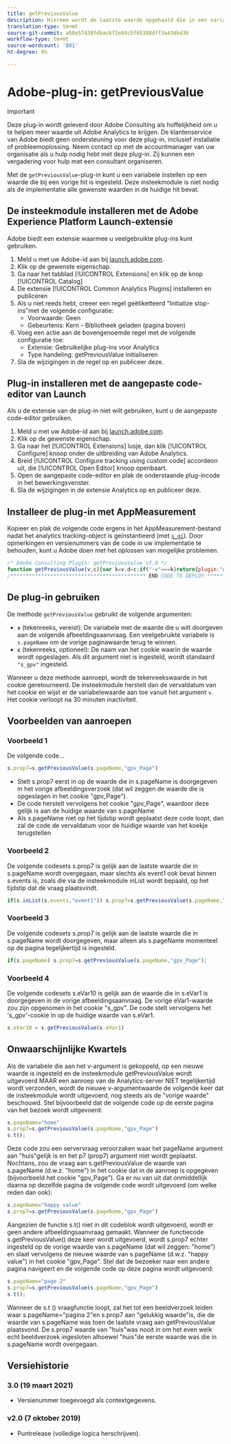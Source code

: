 ```yaml
---
title: getPreviousValue
description: Hiermee wordt de laatste waarde opgehaald die in een variabele is doorgegeven.
translation-type: tm+mt
source-git-commit: a58e57438fdbac6f2e84c5f85388dff3a43dbd3b
workflow-type: tm+mt
source-wordcount: '881'
ht-degree: 0%

---
```



# Adobe-plug-in: getPreviousValue

>[!IMPORTANT]
>
>Deze plug-in wordt geleverd door Adobe Consulting als hoffelijkheid om u te helpen meer waarde uit Adobe Analytics te krijgen. De klantenservice van Adobe biedt geen ondersteuning voor deze plug-in, inclusief installatie of probleemoplossing. Neem contact op met de accountmanager van uw organisatie als u hulp nodig hebt met deze plug-in. Zij kunnen een vergadering voor hulp met een consultant organiseren.

Met de `getPreviousValue`-plug-in kunt u een variabele instellen op een waarde die bij een vorige hit is ingesteld. Deze insteekmodule is niet nodig als de implementatie alle gewenste waarden in de huidige hit bevat.

## De insteekmodule installeren met de Adobe Experience Platform Launch-extensie

Adobe biedt een extensie waarmee u veelgebruikte plug-ins kunt gebruiken.

1. Meld u met uw Adobe-id aan bij [launch.adobe.com](https://launch.adobe.com).
1. Klik op de gewenste eigenschap.
1. Ga naar het tabblad [!UICONTROL Extensions] en klik op de knop [!UICONTROL Catalog]
1. De extensie [!UICONTROL Common Analytics Plugins] installeren en publiceren
1. Als u niet reeds hebt, creeer een regel geëtiketteerd &quot;Initialize stop-ins&quot;met de volgende configuratie:
   * Voorwaarde: Geen
   * Gebeurtenis: Kern - Bibliotheek geladen (pagina boven)
1. Voeg een actie aan de bovengenoemde regel met de volgende configuratie toe:
   * Extensie: Gebruikelijke plug-ins voor Analytics
   * Type handeling: getPreviousValue initialiseren
1. Sla de wijzigingen in de regel op en publiceer deze.

## Plug-in installeren met de aangepaste code-editor van Launch

Als u de extensie van de plug-in niet wilt gebruiken, kunt u de aangepaste code-editor gebruiken.

1. Meld u met uw Adobe-id aan bij [launch.adobe.com](https://launch.adobe.com).
1. Klik op de gewenste eigenschap.
1. Ga naar het [!UICONTROL Extensions] lusje, dan klik [!UICONTROL Configure] knoop onder de uitbreiding van Adobe Analytics.
1. Breid [!UICONTROL Configure tracking using custom code] accordeon uit, die [!UICONTROL Open Editor] knoop openbaart.
1. Open de aangepaste code-editor en plak de onderstaande plug-incode in het bewerkingsvenster.
1. Sla de wijzigingen in de extensie Analytics op en publiceer deze.

## Installeer de plug-in met AppMeasurement

Kopieer en plak de volgende code ergens in het AppMeasurement-bestand nadat het analytics tracking-object is geïnstantieerd (met [`s_gi`](../functions/s-gi.md)). Door opmerkingen en versienummers van de code in uw implementatie te behouden, kunt u Adobe doen met het oplossen van mogelijke problemen.

```js
/* Adobe Consulting Plugin: getPreviousValue v3.0 */
function getPreviousValue(v,c){var k=v,d=c;if("-v"===k)return{plugin:"getPreviousValue",version:"3.0"};var a=function(){if("undefined"!==typeof window.s_c_il)for(var c=0,b;c<window.s_c_il.length;c++)if(b=window.s_c_il[c],b._c&&"s_c"===b._c)return b}();"undefined"!==typeof a&&(a.contextData.getPreviousValue="3.0");window.cookieWrite=window.cookieWrite||function(c,b,f){if("string"===typeof c){var h=window.location.hostname,a=window.location.hostname.split(".").length-1;if(h&&!/^[0-9.]+$/.test(h)){a=2<a?a:2;var e=h.lastIndexOf(".");if(0<=e){for(;0<=e&&1<a;)e=h.lastIndexOf(".",e-1),a--;e=0<e?h.substring(e):h}}g=e;b="undefined"!==typeof b?""+b:"";if(f||""===b)if(""===b&&(f=-60),"number"===typeof f){var d=new Date;d.setTime(d.getTime()+6E4*f)}else d=f;return c&&(document.cookie=encodeURIComponent(c)+"="+encodeURIComponent(b)+"; path=/;"+(f?" expires="+d.toUTCString()+";":"")+(g?" domain="+g+";":""),"undefined"!==typeof cookieRead)?cookieRead(c)===b:!1}};window.cookieRead=window.cookieRead||function(c){if("string"===typeof c)c=encodeURIComponent(c);else return"";var b=" "+document.cookie,a=b.indexOf(" "+c+"="),d=0>a?a:b.indexOf(";",a);return(c=0>a?"":decodeURIComponent(b.substring(a+2+c.length,0>d?b.length:d)))?c:""};var l;d=d||"s_gpv";a=new Date;a.setTime(a.getTime()+18E5);window.cookieRead(d)&&(l=window.cookieRead(d));k?window.cookieWrite(d,k,a):window.cookieWrite(d,l,a);return l};
/******************************************** END CODE TO DEPLOY ********************************************/
```

## De plug-in gebruiken

De methode `getPreviousValue` gebruikt de volgende argumenten:

* **`v`** (tekenreeks, vereist): De variabele met de waarde die u wilt doorgeven aan de volgende afbeeldingsaanvraag. Een veelgebruikte variabele is `s.pageName` om de vorige paginawaarde terug te winnen.
* **`c`** (tekenreeks, optioneel): De naam van het cookie waarin de waarde wordt opgeslagen.  Als dit argument niet is ingesteld, wordt standaard `"s_gpv"` ingesteld.

Wanneer u deze methode aanroept, wordt de tekenreekswaarde in het cookie geretourneerd. De insteekmodule herstelt dan de vervaldatum van het cookie en wijst er de variabelewaarde aan toe vanuit het argument `v`. Het cookie verloopt na 30 minuten inactiviteit.

## Voorbeelden van aanroepen

### Voorbeeld 1

De volgende code...

```js
s.prop7=s.getPreviousValue(s.pageName,"gpv_Page")
```

* Stelt s.prop7 eerst in op de waarde die in s.pageName is doorgegeven in het vorige afbeeldingsverzoek (dat wil zeggen de waarde die is opgeslagen in het cookie &quot;gpv_Page&quot;).
* De code herstelt vervolgens het cookie &quot;gpv_Page&quot;, waardoor deze gelijk is aan de huidige waarde van s.pageName
* Als s.pageName niet op het tijdstip wordt geplaatst deze code loopt, dan zal de code de vervaldatum voor de huidige waarde van het koekje terugstellen

### Voorbeeld 2

De volgende codesets s.prop7 is gelijk aan de laatste waarde die in s.pageName wordt overgegaan, maar slechts als event1 ook bevat binnen s.events is, zoals die via de insteekmodule inList wordt bepaald, op het tijdstip dat de vraag plaatsvindt.

```js
if(s.inList(s.events,"event1")) s.prop7=s.getPreviousValue(s.pageName,"gpv_Page");
```

### Voorbeeld 3

De volgende codesets s.prop7 is gelijk aan de laatste waarde die in s.pageName wordt doorgegeven, maar alleen als s.pageName momenteel op de pagina tegelijkertijd is ingesteld.

```js
if(s.pageName) s.prop7=s.getPreviousValue(s.pageName,"gpv_Page");
```

### Voorbeeld 4

De volgende codesets s.eVar10 is gelijk aan de waarde die in s.eVar1 is doorgegeven in de vorige afbeeldingsaanvraag.   De vorige eVar1-waarde zou zijn opgenomen in het cookie &quot;s_gpv&quot;.  De code stelt vervolgens het &#39;s_gpv&#39;-cookie in op de huidige waarde van s.eVar1.

```js
s.eVar10 = s.getPreviousValue(s.eVar1)
```

## Onwaarschijnlijke Kwartels

Als de variabele die aan het v-argument is gekoppeld, op een nieuwe waarde is ingesteld en de insteekmodule getPreviousValue wordt uitgevoerd MAAR een aanroep van de Analytics-server NIET tegelijkertijd wordt verzonden, wordt de nieuwe v-argumentwaarde de volgende keer dat de insteekmodule wordt uitgevoerd, nog steeds als de &quot;vorige waarde&quot; beschouwd.
Stel bijvoorbeeld dat de volgende code op de eerste pagina van het bezoek wordt uitgevoerd:

```js
s.pageName="home"
s.prop7=s.getPreviousValue(s.pageName,"gpv_Page")
s.t();
```

Deze code zou een servervraag veroorzaken waar het pageName argument aan &quot;huis&quot;gelijk is en het p7 (prop7) argument niet wordt geplaatst.  Nochtans, zou de vraag aan s.getPreviousValue de waarde van s.pageName (d.w.z. &quot;home&quot;) in het cookie dat in de aanroep is opgegeven (bijvoorbeeld het cookie &quot;gpv_Page&quot;).
Ga er nu van uit dat onmiddellijk daarna op dezelfde pagina de volgende code wordt uitgevoerd (om welke reden dan ook):

```js
s.pageName="happy value"
s.prop7=s.getPreviousValue(s.pageName,"gpv_Page")
```

Aangezien de functie s.t() niet in dit codeblok wordt uitgevoerd, wordt er geen andere afbeeldingsaanvraag gemaakt.  Wanneer de functiecode s.getPreviousValue() deze keer wordt uitgevoerd, wordt s.prop7 echter ingesteld op de vorige waarde van s.pageName (dat wil zeggen: &quot;home&quot;) en slaat vervolgens de nieuwe waarde van s.pageName (d.w.z. &quot;happy value&quot;) in het cookie &quot;gpv_Page&quot;.
Stel dat de bezoeker naar een andere pagina navigeert en de volgende code op deze pagina wordt uitgevoerd:

```js
s.pageName="page 2"
s.prop7=s.getPreviousValue(s.pageName,"gpv_Page")
s.t();
```

Wanneer de s.t () vraagfunctie loopt, zal het tot een beeldverzoek leiden waar s.pageName=&quot;pagina 2&quot;en s.prop7 aan &quot;gelukkig waarde&quot;is, die de waarde van s.pageName was toen de laatste vraag aan getPreviousValue plaatsvond.   De s.prop7 waarde van &quot;huis&quot;was nooit in om het even welk echt beeldverzoek ingesloten alhoewel &quot;huis&quot;de eerste waarde was die in s.pageName wordt overgegaan.

## Versiehistorie

### 3.0 (19 maart 2021)

* Versienummer toegevoegd als contextgegevens.

### v2.0 (7 oktober 2019)

* Puntrelease (volledige logica herschrijven).
